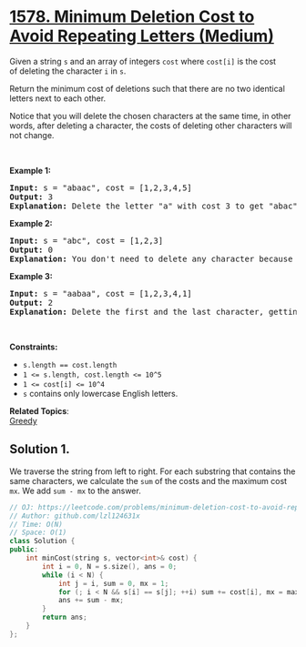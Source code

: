 # [1578. Minimum Deletion Cost to Avoid Repeating Letters (Medium)](https://leetcode.com/problems/minimum-deletion-cost-to-avoid-repeating-letters/)

<p>Given a&nbsp;string <code>s</code> and an array of integers <code>cost</code> where <code>cost[i]</code>&nbsp;is the cost of&nbsp;deleting&nbsp;the character <code>i</code>&nbsp;in <code>s</code>.</p>

<p>Return the minimum cost of deletions&nbsp;such that there are no two identical letters next to each other.</p>

<p>Notice that you will delete the chosen characters at the same time, in other words, after deleting a character, the costs of deleting&nbsp;other characters will not change.</p>

<p>&nbsp;</p>
<p><strong>Example 1:</strong></p>

<pre><strong>Input:</strong> s = "abaac", cost = [1,2,3,4,5]
<strong>Output:</strong> 3
<strong>Explanation:</strong> Delete the letter "a" with cost 3 to get "abac" (String without two identical letters next to each other).
</pre>

<p><strong>Example 2:</strong></p>

<pre><strong>Input:</strong> s = "abc", cost = [1,2,3]
<strong>Output:</strong> 0
<strong>Explanation:</strong> You don't need to delete any character because there are no identical letters next to each other.
</pre>

<p><strong>Example 3:</strong></p>

<pre><strong>Input:</strong> s = "aabaa", cost = [1,2,3,4,1]
<strong>Output:</strong> 2
<strong>Explanation:</strong> Delete the first and the last character, getting the string ("aba").
</pre>

<p>&nbsp;</p>
<p><strong>Constraints:</strong></p>

<ul>
	<li><code>s.length == cost.length</code></li>
	<li><code>1 &lt;= s.length, cost.length &lt;= 10^5</code></li>
	<li><code>1 &lt;= cost[i] &lt;=&nbsp;10^4</code></li>
	<li><code>s</code> contains only lowercase English letters.</li>
</ul>


**Related Topics**:  
[Greedy](https://leetcode.com/tag/greedy/)

## Solution 1.

We traverse the string from left to right. For each substring that contains the same characters, we calculate the `sum` of the costs and the maximum cost `mx`. We add `sum - mx` to the answer.

```cpp
// OJ: https://leetcode.com/problems/minimum-deletion-cost-to-avoid-repeating-letters/
// Author: github.com/lzl124631x
// Time: O(N)
// Space: O(1)
class Solution {
public:
    int minCost(string s, vector<int>& cost) {
        int i = 0, N = s.size(), ans = 0;
        while (i < N) {
            int j = i, sum = 0, mx = 1;
            for (; i < N && s[i] == s[j]; ++i) sum += cost[i], mx = max(mx, cost[i]);
            ans += sum - mx;
        }
        return ans;
    }
};
```